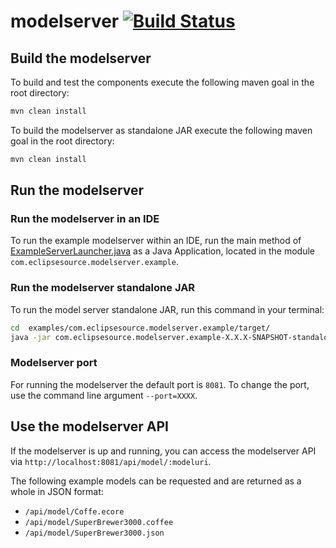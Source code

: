 # modelserver [![Build Status](https://travis-ci.org/eclipsesource/modelserver.svg?branch=master)](https://travis-ci.org/eclipsesource/modelserver)
## Build the modelserver
To build and test the components execute the following maven goal in the root directory:
```bash
mvn clean install
```
To build the modelserver as standalone JAR execute the following maven goal in the root directory:
```bash
mvn clean install
```


## Run the modelserver
### Run the modelserver in an IDE
To run the example modelserver within an IDE, run the main method of [ExampleServerLauncher.java](https://github.com/eclipsesource/modelserver/blob/master/examples/com.eclipsesource.modelserver.example/src/main/java/com/eclipsesource/modelserver/example/ExampleServerLauncher.java) as a Java Application, located in the module `com.eclipsesource.modelserver.example`.


### Run the modelserver standalone JAR
To run the model server standalone JAR, run this command in your terminal:
```bash
cd  examples/com.eclipsesource.modelserver.example/target/
java -jar com.eclipsesource.modelserver.example-X.X.X-SNAPSHOT-standalone.jar
```

### Modelserver port
For running the modelserver the default port is `8081`.
To change the port, use the command line argument `--port=XXXX`.

## Use the modelserver API
If the modelserver is up and running, you can access the modelserver API via `http://localhost:8081/api/model/:modeluri`.

The following example models can be requested and are returned as a whole in JSON format:
 - `/api/model/Coffe.ecore`
 - `/api/model/SuperBrewer3000.coffee`
 - `/api/model/SuperBrewer3000.json`